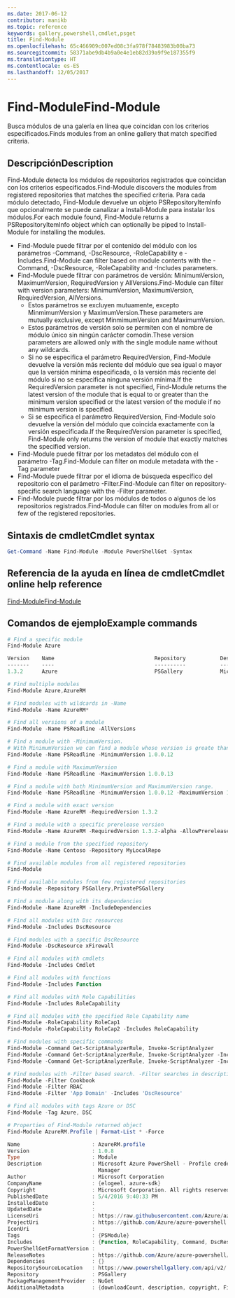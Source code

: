```yaml
---
ms.date: 2017-06-12
contributor: manikb
ms.topic: reference
keywords: gallery,powershell,cmdlet,psget
title: Find-Module
ms.openlocfilehash: 65c466909c007ed08c3fa978f78483983b00ba73
ms.sourcegitcommit: 58371abe9db4b9a0e4e1eb82d39a9f9e187355f9
ms.translationtype: HT
ms.contentlocale: es-ES
ms.lasthandoff: 12/05/2017
---
```

# <a name="find-module"></a><span data-ttu-id="b63e7-103">Find-Module</span><span class="sxs-lookup"><span data-stu-id="b63e7-103">Find-Module</span></span>
<span data-ttu-id="b63e7-104">Busca módulos de una galería en línea que coincidan con los criterios especificados.</span><span class="sxs-lookup"><span data-stu-id="b63e7-104">Finds modules from an online gallery that match specified criteria.</span></span>

## <a name="description"></a><span data-ttu-id="b63e7-105">Descripción</span><span class="sxs-lookup"><span data-stu-id="b63e7-105">Description</span></span>
<span data-ttu-id="b63e7-106">Find-Module detecta los módulos de repositorios registrados que coincidan con los criterios especificados.</span><span class="sxs-lookup"><span data-stu-id="b63e7-106">Find-Module discovers the modules from registered repositories that matches the specified criteria.</span></span>
<span data-ttu-id="b63e7-107">Para cada módulo detectado, Find-Module devuelve un objeto PSRepositoryItemInfo que opcionalmente se puede canalizar a Install-Module para instalar los módulos.</span><span class="sxs-lookup"><span data-stu-id="b63e7-107">For each module found, Find-Module returns a PSRepositoryItemInfo object which can optionally be piped to Install-Module for installing the modules.</span></span>

- <span data-ttu-id="b63e7-108">Find-Module puede filtrar por el contenido del módulo con los parámetros -Command, -DscResource, -RoleCapability e -Includes.</span><span class="sxs-lookup"><span data-stu-id="b63e7-108">Find-Module can filter based on module contents with the -Command, -DscResource, -RoleCapability and -Includes parameters.</span></span>
- <span data-ttu-id="b63e7-109">Find-Module puede filtrar con parámetros de versión: MinimumVersion, MaximumVersion, RequiredVersion y AllVersions.</span><span class="sxs-lookup"><span data-stu-id="b63e7-109">Find-Module can filter with version parameters: MinimumVersion, MaximumVersion, RequiredVersion, AllVersions.</span></span>
  - <span data-ttu-id="b63e7-110">Estos parámetros se excluyen mutuamente, excepto MinmimumVersion y MaximumVersion.</span><span class="sxs-lookup"><span data-stu-id="b63e7-110">These parameters are mutually exclusive, except MinmimumVersion and MaximumVersion.</span></span>
  - <span data-ttu-id="b63e7-111">Estos parámetros de versión solo se permiten con el nombre de módulo único sin ningún carácter comodín.</span><span class="sxs-lookup"><span data-stu-id="b63e7-111">These version parameters are allowed only with the single module name without any wildcards.</span></span>
  - <span data-ttu-id="b63e7-112">Si no se especifica el parámetro RequiredVersion, Find-Module devuelve la versión más reciente del módulo que sea igual o mayor que la versión mínima especificada, o la versión más reciente del módulo si no se especifica ninguna versión mínima.</span><span class="sxs-lookup"><span data-stu-id="b63e7-112">If the RequiredVersion parameter is not specified, Find-Module returns the latest version of the module that is equal to or greater than the minimum version specified or the latest version of the module if no minimum version is specified.</span></span> 
  - <span data-ttu-id="b63e7-113">Si se especifica el parámetro RequiredVersion, Find-Module solo devuelve la versión del módulo que coincida exactamente con la versión especificada.</span><span class="sxs-lookup"><span data-stu-id="b63e7-113">If the RequiredVersion parameter is specified, Find-Module only returns the version of module that exactly matches the specified version.</span></span>
- <span data-ttu-id="b63e7-114">Find-Module puede filtrar por los metadatos del módulo con el parámetro -Tag.</span><span class="sxs-lookup"><span data-stu-id="b63e7-114">Find-Module can filter on module metadata with the -Tag parameter</span></span>
- <span data-ttu-id="b63e7-115">Find-Module puede filtrar por el idioma de búsqueda específico del repositorio con el parámetro -Filter.</span><span class="sxs-lookup"><span data-stu-id="b63e7-115">Find-Module can filter on repository-specific search language with the -Filter parameter.</span></span>
- <span data-ttu-id="b63e7-116">Find-Module puede filtrar por los módulos de todos o algunos de los repositorios registrados.</span><span class="sxs-lookup"><span data-stu-id="b63e7-116">Find-Module can filter on modules from all or few of the registered repositories.</span></span>

## <a name="cmdlet-syntax"></a><span data-ttu-id="b63e7-117">Sintaxis de cmdlet</span><span class="sxs-lookup"><span data-stu-id="b63e7-117">Cmdlet syntax</span></span>
```powershell
Get-Command -Name Find-Module -Module PowerShellGet -Syntax
```

## <a name="cmdlet-online-help-reference"></a><span data-ttu-id="b63e7-118">Referencia de la ayuda en línea de cmdlet</span><span class="sxs-lookup"><span data-stu-id="b63e7-118">Cmdlet online help reference</span></span>

[<span data-ttu-id="b63e7-119">Find-Module</span><span class="sxs-lookup"><span data-stu-id="b63e7-119">Find-Module</span></span>](http://go.microsoft.com/fwlink/?LinkID=398574)

## <a name="example-commands"></a><span data-ttu-id="b63e7-120">Comandos de ejemplo</span><span class="sxs-lookup"><span data-stu-id="b63e7-120">Example commands</span></span>
```powershell
# Find a specific module
Find-Module Azure

Version    Name                                Repository           Description
-------    ----                                ----------           -----------
1.3.2      Azure                               PSGallery            Microsoft Azure PowerShell - Service Management

# Find multiple modules
Find-Module Azure,AzureRM

# Find modules with wildcards in -Name
Find-Module -Name AzureRM*

# Find all versions of a module
Find-Module -Name PSReadline -AllVersions

# Find a module with -MinimumVersion. 
# With MinimumVersion we can find a module whose version is greate than or equal to the specified MinimumVersion value.
Find-Module -Name PSReadline -MinimumVersion 1.0.0.12

# Find a module with MaximumVersion
Find-Module -Name PSReadline -MaximumVersion 1.0.0.13

# Find a module with both MinimumVersion and MaximumVersion range.
Find-Module -Name PSReadline -MinimumVersion 1.0.0.12 -MaximumVersion 1.0.0.13

# Find a module with exact version
Find-Module -Name AzureRM -RequiredVersion 1.3.2

# Find a module with a specific prerelease version
Find-Module -Name AzureRM -RequiredVersion 1.3.2-alpha -AllowPrerelease

# Find a module from the specified repository
Find-Module -Name Contoso -Repository MyLocalRepo

# Find available modules from all registered repositories
Find-Module

# Find available modules from few registered repositories
Find-Module -Repository PSGallery,PrivatePSGallery

# Find a module along with its dependencies
Find-Module -Name AzureRM -IncludeDependencies

# Find all modules with Dsc resources
Find-Module -Includes DscResource

# Find modules with a specific DscResource
Find-Module -DscResource xFirewall

# Find all modules with cmdlets
Find-Module -Includes Cmdlet

# Find all modules with functions
Find-Module -Includes Function

# Find all modules with Role Capabilities
Find-Module -Includes RoleCapability

# Find all modules with the specified Role Capability name
Find-Module -RoleCapability RoleCap1
Find-Module -RoleCapability RoleCap2 -Includes RoleCapability

# Find modules with specific commands
Find-Module -Command Get-ScriptAnalyzerRule, Invoke-ScriptAnalyzer
Find-Module -Command Get-ScriptAnalyzerRule, Invoke-ScriptAnalyzer -Includes Cmdlet
Find-Module -Command Get-ScriptAnalyzerRule, Invoke-ScriptAnalyzer -Includes Function

# Find modules with -Filter based search. -Filter searches in description and names
Find-Module -Filter Cookbook
Find-Module -Filter RBAC
Find-Module -Filter 'App Domain' -Includes 'DscResource'

# Find all modules with tags Azure or DSC
Find-Module -Tag Azure, DSC

# Properties of Find-Module returned object
Find-Module AzureRM.Profile | Format-List * -Force

Name                       : AzureRM.profile
Version                    : 1.0.8
Type                       : Module
Description                : Microsoft Azure PowerShell - Profile credential management cmdlets for Azure Resource
                             Manager
Author                     : Microsoft Corporation
CompanyName                : {elogeel, azure-sdk}
Copyright                  : Microsoft Corporation. All rights reserved.
PublishedDate              : 5/4/2016 9:40:33 PM
InstalledDate              :
UpdatedDate                :
LicenseUri                 : https://raw.githubusercontent.com/Azure/azure-powershell/dev/LICENSE.txt
ProjectUri                 : https://github.com/Azure/azure-powershell
IconUri                    :
Tags                       : {PSModule}
Includes                   : {Function, RoleCapability, Command, DscResource...}
PowerShellGetFormatVersion :
ReleaseNotes               : https://github.com/Azure/azure-powershell/blob/dev/ChangeLog.md
Dependencies               : {}
RepositorySourceLocation   : https://www.powershellgallery.com/api/v2/
Repository                 : PSGallery
PackageManagementProvider  : NuGet
AdditionalMetadata         : {downloadCount, description, copyright, FileList...}

```

